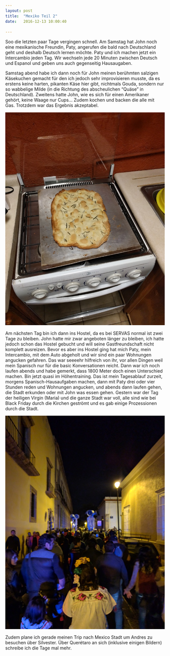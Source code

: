 ```yaml
---
layout: post
title:  "Mexiko Teil 2"
date:   2016-12-13 10:00:40

---
```


Soo die letzten paar Tage vergingen schnell. Am Samstag hat John noch eine mexikanische Freundin, Paty, angerufen die bald nach Deutschland geht und deshalb Deutsch lernen möchte. Paty und ich machen jetzt ein Intercambio jeden Tag. Wir wechseln jede 20 Minuten zwischen Deutsch und Espanol und geben uns auch gegenseitig Hausaugaben. 

Samstag abend habe ich dann noch für John meinen berühmten salzigen Käsekuchen gemacht für den ich jedoch sehr improvisieren musste, da es erstens keine harten, pikanten Käse hier gibt, nichtmals Gouda, sondern nur so wabbelige Milde (in die Richtung des abscheulichen “Quäse” in Deutschland). Zweitens hatte John, wie es sich für einen Amerikaner gehört, keine Waage nur Cups... Zudem kochen und backen die alle mit Gas. Trotzdem war das Ergebnis akzeptabel.

![Salziger Käsekuchen](/assets/img/content/Mexico-2016-12-13/IMG_20161210_215137.jpg)

Am nächsten Tag bin ich dann ins Hostel, da es bei SERVAS normal ist zwei Tage zu bleiben. John hatte mir zwar angeboten länger zu bleiben, ich hatte jedoch schon das Hostel gebucht und will seine Gastfreundschaft nicht komplett ausreizen. Bevor es aber ins Hostel ging hat mich Paty, mein Intercambio, mit dem Auto abgeholt und wir sind ein paar Wohnungen angucken gefahren. Das war seeeehr hilfreich von ihr, vor allen Dingen weil mein Spanisch nur für die basic Konversationen reicht. Dann war ich noch laufen abends und habe gemerkt, dass 1800 Meter doch einen Unterschied machen. Bin jetzt quasi im Höhentraining.
Das ist mein Tagesablauf zurzeit, morgens Spanisch-Hausaufgaben machen, dann mit Paty drei oder vier Stunden reden und Wohnungen angucken, und abends dann laufen gehen, die Stadt erkunden oder mit John was essen gehen.
Gestern war der Tag der heiligen Virgin (Maria) und die ganze Stadt war voll, alle sind wie bei Black Friday durch die Kirchen geströmt und es gab einige Prozessionen durch die Stadt.  

![Prozession](/assets/img/content/Mexico-2016-12-13/IMG_20161211_200251.jpg)

Zudem plane ich gerade meinen Trip nach Mexico Stadt um Andres zu besuchen über Silvester. Über Querétaro an sich (inklusive einigen Bildern) schreibe ich die Tage mal mehr. 